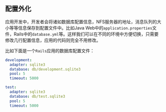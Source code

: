 ## 配置外化

应用开发中，开发者会将诸如数据库配置信息，NFS服务器的地址，消息队列的大小等等信息保存到配置文件中。比如Java Web中的`application.properties`文件，Rails中的`database.yml`等。这样我们可以在不同的环境中方便切换，只需要修改几行配置信息，应用的代码则完全不用修改。

比如下面是一个`Rails`应用的数据库配置文件：

```yml
development:
  adapter: sqlite3
  database: db/development.sqlite3
  pool: 5
  timeout: 5000

test:
  adapter: sqlite3
  database: db/test.sqlite3
  pool: 5
  timeout: 5000
```
